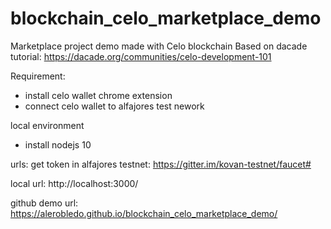 # blockchain_celo_marketplace_demo
Marketplace project demo made with Celo blockchain
Based on dacade tutorial: https://dacade.org/communities/celo-development-101

Requirement: 
- install celo wallet chrome extension
- connect celo wallet to alfajores test nework

local environment
- install nodejs 10


urls:
  get token in alfajores testnet: https://gitter.im/kovan-testnet/faucet#


local url: http://localhost:3000/

github demo url: https://alerobledo.github.io/blockchain_celo_marketplace_demo/
